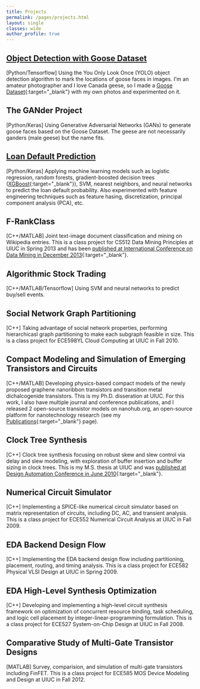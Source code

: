```yaml
---
title: Projects
permalink: /pages/projects.html
layout: single
classes: wide
author_profile: true
---
```


## [Object Detection with Goose Dataset](/projects/goose-detection.html)
[Python/Tensorflow]
Using the You Only Look Once (YOLO) object detection algorithm to mark the locations of goose faces in images. I'm an amateur photographer and I love Canada geese, so I made a [Goose Dataset](https://github.com/steggie3/goose-dataset){:target="_blank"} with my own photos and experimented on it.

## The GANder Project
[Python/Keras]
Using Generative Adversarial Networks (GANs) to generate goose faces based on the Goose Dataset. The geese are not necessarily ganders (male geese) but the name fits.

## [Loan Default Prediction](/projects/loan-default.html)
[Python/Keras]
Applying machine learning models such as logistic regression, random forests, gradient-boosted decision trees ([XGBoost](https://xgboost.readthedocs.io/en/latest/){:target="_blank"}), SVM, nearest neighbors, and neural networks to predict the loan default probability. Also experimented with feature engineering techniques such as feature hasing, discretization, principal component analysis (PCA), etc.

## F-RankClass
[C++/MATLAB]
Joint text-image document classification and mining on Wikipedia entries. This is a class project for CS512 Data Mining Principles at UIUC in Spring 2013 and has been [published at International Conference on Data Mining in December 2013](https://ieeexplore.ieee.org/abstract/document/6729588/){:target="_blank"}. 

## Algorithmic Stock Trading
[C++/MATLAB/Tensorflow]
Using SVM and neural networks to predict buy/sell events.

## Social Network Graph Partitioning
[C++]
Taking advantage of social network properties, performing hierarchicasl graph partitioning to make each subgraph feasible in size. This is a class project for ECE598YL Cloud Computing at UIUC in Fall 2010.

## Compact Modeling and Simulation of Emerging Transistors and Circuits
[C++/MATLAB]
Developing physics-based compact models of the newly proposed graphene nanoribbon transistors and transition metal dichalcogenide transistors.  This is my Ph.D. disseration at UIUC. For this work, I also have multiple journal and conference publications, and I released 2 open-source transistor models on nanohub.org, an open-source platform for nanotechnology research (see my [Publications](/pages/publications.html){:target="_blank"} page).

## Clock Tree Synthesis
[C++]
Clock tree synthesis focusing on robust skew and slew control via delay and slew modeling, with exploration of buffer insertion and buffer sizing in clock trees. This is my M.S. thesis at UIUC and was [published at Design Automation Conference in June 2010](https://dl.acm.org/citation.cfm?id=1837297){:target="_blank"}.

## Numerical Circuit Simulator
[C++]
Implementing a SPICE-like numerical circuit simulator based on matrix representation of circuits, including DC, AC, and transient analysis. This is a class project for ECE552 Numerical Circuit Analysis at UIUC in Fall 2009.

## EDA Backend Design Flow
[C++]
Implementing the EDA backend design flow including partitioning, placement, routing, and timing analysis. This is a class project for ECE582 Physical VLSI Design at UIUC in Spring 2009.

## EDA High-Level Synthesis Optimization
[C++]
Developing and implementing a high-level circuit synthesis framework on optimization of concurrent resource binding, task scheduling, and logic cell placement by integer-linear-programming formulation. This is a class project for ECE527 System-on-Chip Design at UIUC in Fall 2008.

## Comparative Study of Multi-Gate Transistor Designs
[MATLAB]
Survey, comparision, and simulation of multi-gate transistors including FinFET. This is a class project for ECE585 MOS Device Modeling and Design at UIUC in Fall 2012.


